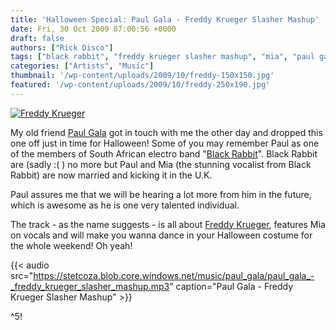 ```yaml
---
title: 'Halloween Special: Paul Gala - Freddy Krueger Slasher Mashup'
date: Fri, 30 Oct 2009 07:00:56 +0000
draft: false
authors: ["Rick Disco"]
tags: ["black rabbit", "freddy krueger slasher mashup", "mia", "paul gala"]
categories: ["Artists", "Music"]
thumbnail: '/wp-content/uploads/2009/10/freddy-150x150.jpg'
featured: '/wp-content/uploads/2009/10/freddy-250x190.jpg'
---
```


[![Freddy Krueger](/wp-content/uploads/2009/10/freddy.jpg "Freddy Krueger")](/wp-content/uploads/2009/10/freddy.jpg)

My old friend [Paul Gala](http://www.myspace.com/paulgalamusic "Paul Gala") got in touch with me the other day and dropped this one off just in time for Halloween! Some of you may remember Paul as one of the members of South African electro band "[Black Rabbit](http://www.myspace.com/blackrabbitfollowthe "Black Rabbit on Myspace")". Black Rabbit are (sadly :( ) no more but Paul and Mia (the stunning vocalist from Black Rabbit) are now married and kicking it in the U.K.

Paul assures me that we will be hearing a lot more from him in the future, which is awesome as he is one very talented individual.

The track - as the name suggests - is all about [Freddy Krueger](http://en.wikipedia.org/wiki/Freddy_Krueger "Freddy Krueger on Wikipedia"), features Mia on vocals and will make you wanna dance in your Halloween costume for the whole weekend! Oh yeah!

{{< audio
    src="https://stetcoza.blob.core.windows.net/music/paul_gala/paul_gala_-_freddy_krueger_slasher_mashup.mp3"
    caption="Paul Gala - Freddy Krueger Slasher Mashup" >}}

^5!


